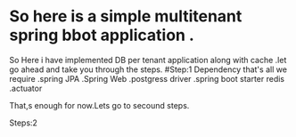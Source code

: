 # So here is a simple multitenant spring bbot application .

So Here  i have implemented DB per tenant application along with cache .let go ahead and take you through the steps.
#Step:1
Dependency that's all we require
   .spring JPA
   .Spring Web
   .postgress driver
   .spring boot starter redis
   .actuator
   
  That,s enough for now.Lets go to secound steps.
  
  Steps:2
